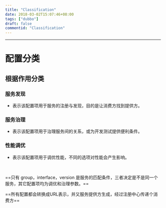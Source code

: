 ```yaml
---
title: "Classification"
date: 2018-03-02T15:07:46+08:00
tags: ["dubbo"]
draft: false
commentid: "Classification"
---
```


------

# 配置分类

## 根据作用分类

### 服务发现

* 表示该配置项用于服务的注册与发现，目的是让消费方找到提供方。

### 服务治理

* 表示该配置项用于治理服务间的关系，或为开发测试提供便利条件。

### 性能调优

* 表示该配置项用于调优性能，不同的选项对性能会产生影响。

  ​

==只有 group，interface，version 是服务的匹配条件，三者决定是不是同一个服务，其它配置项均为调优和治理参数。==

==所有配置都会转换成URL表示，并又服务提供方生成，经过注册中心传递个消费方==